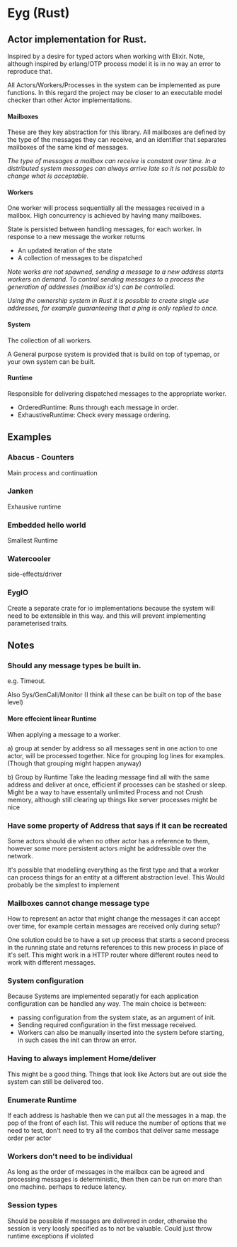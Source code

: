 # Eyg (Rust)

## Actor implementation for Rust.

Inspired by a desire for typed actors when working with Elixir.
Note, although inspired by erlang/OTP process model it is in no way an error to reproduce that.

All Actors/Workers/Processes in the system can be implemented as pure functions.
In this regard the project may be closer to an executable model checker than other Actor implementations.

#### Mailboxes

These are they key abstraction for this library.
All mailboxes are defined by the type of the messages they can receive,
and an identifier that separates mailboxes of the same kind of messages.

*The type of messages a mailbox can receive is constant over time.
In a distributed system messages can always arrive late so it is not possible to change what is acceptable.*

#### Workers

One worker will process sequentially all the messages received in a mailbox.
High concurrency is achieved by having many mailboxes.

State is persisted between handling messages, for each worker.
In response to a new message the worker returns

- An updated iteration of the state
- A collection of messages to be dispatched

*Note works are not spawned, sending a message to a new address starts workers on demand.
To control sending messages to a process the generation of addresses (mailbox id's) can be controlled.*

*Using the ownership system in Rust it is possible to create single use addresses,
for example guaranteeing that a ping is only replied to once.*

#### System

The collection of all workers.

A General purpose system is provided that is build on top of typemap, or your own system can be built.

#### Runtime

Responsible for delivering dispatched messages to the appropriate worker.

- OrderedRuntime: Runs through each message in order.
- ExhaustiveRuntime: Check every message ordering.

<!-- Janken Exhausive option -->

## Examples

### Abacus - Counters

Main process and continuation

### Janken

Exhausive runtime

### Embedded hello world

Smallest Runtime

### Watercooler

side-effects/driver

### EygIO

Create a separate crate for io implementations because the system will need to be extensible in this way. and this will prevent implementing parameterised traits.

## Notes

### Should any message types be built in.

e.g. Timeout.

Also Sys/GenCall/Monitor (I think all these can be built on top of the base level)

#### More effecient linear Runtime

When applying a message to a worker.

a) group at sender by address so all messages sent in one action to one actor, will be processed together. Nice for grouping log lines for examples.
(Though that grouping might happen anyway)

b) Group by Runtime
Take the leading message find all with the same address and deliver at once,
efficient if processes can be stashed or sleep. Might be a way to have essentally unlimited Process and not Crush memory, although still clearing up things like server processes might be nice

### Have some property of Address that says if it can be recreated

Some actors should die when no other actor has a reference to them,
however some more persistent actors might be addressible over the network.

It's possible that modelling everything as the first type and that a worker can process things for an entity at a different abstraction level.
This Would probably be the simplest to implement

### Mailboxes cannot change message type

How to represent an actor that might change the messages it can accept over time,
for example certain messages are received only during setup?

One solution could be to have a set up process that starts a second process in the running state
and returns references to this new process in place of it's self.
This might work in a HTTP router where different routes need to work with different messages.

### System configuration

Because Systems are implemented separatly for each application configuration can be handled any way.
The main choice is between:

- passing configuration from the system state, as an argument of init.
- Sending required configuration in the first message received.
- Workers can also be manually inserted into the system before starting,
  in such cases the init can throw an error.

### Having to always implement Home/deliver

This might be a good thing.
Things that look like Actors but are out side the system can still be delivered too.

### Enumerate Runtime

If each address is hashable then we can put all the messages in a map.
the pop of the front of each list.
This will reduce the number of options that we need to test, don't need to try all the combos that deliver same message order per actor

### Workers don't need to be individual

As long as the order of messages in the mailbox can be agreed and processing messages is deterministic,
then then can be run on more than one machine. perhaps to reduce latency.

### Session types

Should be possible if messages are delivered in order, otherwise the session is very loosly specified as to not be valuable.
Could just throw runtime exceptions if violated
